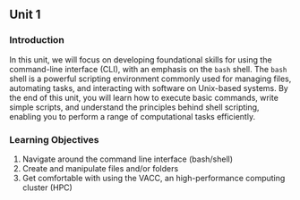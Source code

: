 ## Unit 1

### Introduction 

In this unit, we will focus on developing foundational skills for using the command-line interface (CLI), with an emphasis on the `bash` shell. The `bash` shell is a powerful scripting environment commonly used for managing files, automating tasks, and interacting with software on Unix-based systems. By the end of this unit, you will learn how to execute basic commands, write simple scripts, and understand the principles behind shell scripting, enabling you to perform a range of computational tasks efficiently.

### Learning Objectives

1.	Navigate around the command line interface (bash/shell)
2.	Create and manipulate files and/or folders 
3.	Get comfortable with using the VACC, an high-performance computing cluster (HPC)
